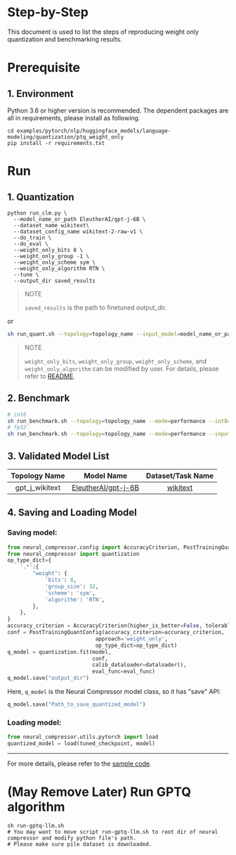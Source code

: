 Step-by-Step
============

This document is used to list the steps of reproducing weight only quantization and benchmarking results.

# Prerequisite
## 1. Environment
Python 3.6 or higher version is recommended.
The dependent packages are all in requirements, please install as following.
```shell
cd examples/pytorch/nlp/huggingface_models/language-modeling/quantization/ptq_weight_only
pip install -r requirements.txt
```

# Run
## 1. Quantization
```shell
python run_clm.py \
  --model_name_or_path EleutherAI/gpt-j-6B \
  --dataset_name wikitext\
  --dataset_config_name wikitext-2-raw-v1 \
  --do_train \
  --do_eval \
  --weight_only_bits 8 \
  --weight_only_group -1 \
  --weight_only_scheme sym \
  --weight_only_algorithm RTN \
  --tune \
  --output_dir saved_results
```
> NOTE
>
> `saved_results` is the path to finetuned output_dir.

or
```bash
sh run_quant.sh --topology=topology_name --input_model=model_name_or_path --weight_only_bits=8 --weight_only_group=-1 --weight_only_scheme=sym --weight_only_algorithm=RTN
```

> NOTE
>
> `weight_only_bits`, `weight_only_group`, `weight_only_scheme`, and `weight_only_algorithm` can be modified by user. For details, please refer to [README](../../../../../../../docs/source/quantization_weight_only.md).

## 2. Benchmark
```bash
# int8
sh run_benchmark.sh --topology=topology_name --mode=performance --int8=true --input_model=model_name_or_path  --config=saved_results
# fp32
sh run_benchmark.sh --topology=topology_name --mode=performance --input_model=model_name_or_path
```
## 3. Validated Model List
<table>
<thead>
  <tr>
    <th>Topology Name</th>
    <th>Model Name</th>
    <th>Dataset/Task Name</th>
  </tr>
</thead>
<tbody align="center">
  <tr>
    <td>gpt_j_wikitext</td>
    <td><a href="https://huggingface.co/EleutherAI/gpt-j-6B">EleutherAI/gpt-j-6B</a></td>
    <td><a href="https://huggingface.co/datasets/wikitext">wikitext</a></td>
  </tr>
</tbody>
</table>

## 4. Saving and Loading Model
### Saving model:
```python
from neural_compressor.config import AccuracyCriterion, PostTrainingQuantConfig
from neural_compressor import quantization
op_type_dict={
    '.*':{
        "weight": {
            'bits': 8,
            'group_size': 32,
            'scheme': 'sym', 
            'algorithm': 'RTN', 
        },
    },
}
accuracy_criterion = AccuracyCriterion(higher_is_better=False, tolerable_loss=0.01)
conf = PostTrainingQuantConfig(accuracy_criterion=accuracy_criterion,
                            approach='weight_only',
                            op_type_dict=op_type_dict)
q_model = quantization.fit(model,
                           conf,
                           calib_dataloader=dataloader(),
                           eval_func=eval_func)
q_model.save("output_dir")
```
Here, `q_model` is the Neural Compressor model class, so it has "save" API:

```python
q_model.save("Path_to_save_quantized_model")
```
### Loading model:
```python
from neural_compressor.utils.pytorch import load
quantized_model = load(tuned_checkpoint, model)
```
--------
For more details, please refer to the [sample code](./run_clm.py).

# (May Remove Later) Run GPTQ algorithm
```
sh run-gptq-llm.sh
# You may want to move script run-gptq-llm.sh to root dir of neural compressor and modify python file's path.
# Please make sure pile dataset is downloaded.
```
